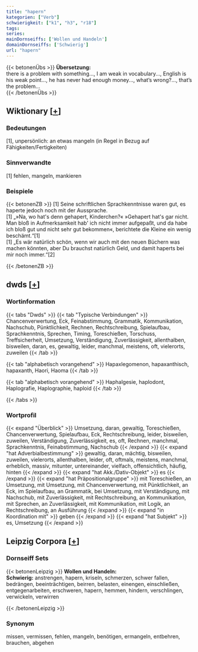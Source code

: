 ```yaml
---
title: "hapern"
kategorien: ["Verb"]
schwierigkeit: ["k1", "h3", "r18"]
tags:
series:
mainDornseiffs: ['Wollen und Handeln']
domainDornseiffs: ['Schwierig']
url: "hapern"
---
```


{{< betonenÜbs >}}
**Übersetzung:**  
there is a problem with something..., I am weak in vocabulary..., English is his weak point..., he has never had enough money..., what’s wrong?..., that’s the problem...  
{{< /betonenÜbs >}}

## Wiktionary [[+](https://de.wiktionary.org/wiki/hapern)]

### Bedeutungen
[1], unpersönlich: an etwas mangeln (in Regel in Bezug auf Fähigkeiten/Fertigkeiten)  

### Sinnverwandte
[1] fehlen, mangeln, mankieren  

### Beispiele
{{< betonenZB >}}
[1] Seine schriftlichen Sprachkenntnisse waren gut, es haperte jedoch noch mit der Aussprache.  
[1] „»Na, wo hat's denn gehapert, Kinderchen?« »Gehapert hat's gar nicht. Man bloß in Aufmerksamkeit hab' ich nicht immer aufgepaßt, und da habe ich bloß gut und nicht sehr gut bekommen«, berichtete die Kleine ein wenig beschämt.“[1]  
[1] „Es wär natürlich schön, wenn wir auch mit den neuen Büchern was machen könnten, aber Du brauchst natürlich Geld, und damit haperts bei mir noch immer.“[2]  

{{< /betonenZB >}}


## dwds [[+](https://www.dwds.de/wb/hapern)]

### Wortinformation
{{< tabs "Dwds" >}}
{{< tab "Typische Verbindungen" >}}
Chancenverwertung, Eck, Feinabstimmung, Grammatik, Kommunikation, Nachschub, Pünktlichkeit, Rechnen, Rechtschreibung, Spielaufbau, Sprachkenntnis, Sprechen, Timing, Toreschießen, Torschuss, Treffsicherheit, Umsetzung, Verständigung, Zuverlässigkeit, allenthalben, bisweilen, daran, es, gewaltig, leider, manchmal, meistens, oft, vielerorts, zuweilen
{{< /tab >}}

{{< tab "alphabetisch vorangehend" >}}
Hapaxlegomenon, hapaxanthisch, hapaxanth, Haori, Haoma
{{< /tab >}}

{{< tab "alphabetisch vorangehend" >}}
Haphalgesie, haplodont, Haplografie, Haplographie, haploid
{{< /tab >}}

{{< /tabs >}}

### Wortprofil
{{< expand "Überblick" >}} Umsetzung, daran, gewaltig, Toreschießen, Chancenverwertung, Spielaufbau, Eck, Rechtschreibung, leider, bisweilen, zuweilen, Verständigung, Zuverlässigkeit, es, oft, Rechnen, manchmal, Sprachkenntnis, Feinabstimmung, Nachschub {{< /expand >}}
{{< expand "hat Adverbialbestimmung" >}} gewaltig, daran, mächtig, bisweilen, zuweilen, vielerorts, allenthalben, leider, oft, oftmals, meistens, manchmal, erheblich, massiv, mitunter, untereinander, vielfach, offensichtlich, häufig, hinten {{< /expand >}}
{{< expand "hat Akk./Dativ-Objekt" >}} es {{< /expand >}}
{{< expand "hat Präpositionalgruppe" >}} mit Toreschießen, an Umsetzung, mit Umsetzung, mit Chancenverwertung, mit Pünktlichkeit, an Eck, im Spielaufbau, an Grammatik, bei Umsetzung, mit Verständigung, mit Nachschub, mit Zuverlässigkeit, mit Rechtschreibung, an Kommunikation, mit Sprechen, an Zuverlässigkeit, mit Kommunikation, mit Logik, an Rechtschreibung, an Ausführung {{< /expand >}}
{{< expand "in Koordination mit" >}} geben {{< /expand >}}
{{< expand "hat Subjekt" >}} es, Umsetzung {{< /expand >}}

## Leipzig Corpora [[+](https://corpora.uni-leipzig.de/en/res?word=hapern&corpusId=deu_newscrawl-public_2018)]

### Dornseiff Sets
{{< betonenLeipzig >}}
**Wollen und Handeln:**  
**Schwierig:** anstrengen, hapern, kriseln, schmerzen, schwer fallen, bedrängen, beeinträchtigen, beirren, belasten, einengen, einschließen, entgegenarbeiten, erschweren, hapern, hemmen, hindern, verschlingen, verwickeln, verwirren  

{{< /betonenLeipzig >}}

### Synonym
missen, vermissen, fehlen, mangeln, benötigen, ermangeln, entbehren, brauchen, abgehen

